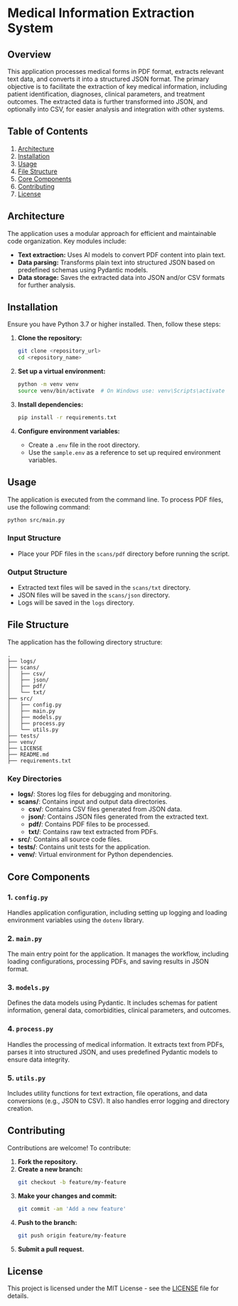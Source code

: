 
# Medical Information Extraction System

## Overview
This application processes medical forms in PDF format, extracts relevant text data, and converts it into a structured JSON format. The primary objective is to facilitate the extraction of key medical information, including patient identification, diagnoses, clinical parameters, and treatment outcomes. The extracted data is further transformed into JSON, and optionally into CSV, for easier analysis and integration with other systems.

## Table of Contents
1. [Architecture](#architecture)
2. [Installation](#installation)
3. [Usage](#usage)
4. [File Structure](#file-structure)
5. [Core Components](#core-components)
6. [Contributing](#contributing)
7. [License](#license)

## Architecture
The application uses a modular approach for efficient and maintainable code organization. Key modules include:
- **Text extraction:** Uses AI models to convert PDF content into plain text.
- **Data parsing:** Transforms plain text into structured JSON based on predefined schemas using Pydantic models.
- **Data storage:** Saves the extracted data into JSON and/or CSV formats for further analysis.

## Installation
Ensure you have Python 3.7 or higher installed. Then, follow these steps:

1. **Clone the repository:**
   ```bash
   git clone <repository_url>
   cd <repository_name>
   ```

2. **Set up a virtual environment:**
   ```bash
   python -m venv venv
   source venv/bin/activate  # On Windows use: venv\Scripts\activate
   ```

3. **Install dependencies:**
   ```bash
   pip install -r requirements.txt
   ```

4. **Configure environment variables:**
   - Create a `.env` file in the root directory.
   - Use the `sample.env` as a reference to set up required environment variables.

## Usage
The application is executed from the command line. To process PDF files, use the following command:

```bash
python src/main.py
```

### Input Structure
- Place your PDF files in the `scans/pdf` directory before running the script.

### Output Structure
- Extracted text files will be saved in the `scans/txt` directory.
- JSON files will be saved in the `scans/json` directory.
- Logs will be saved in the `logs` directory.

## File Structure
The application has the following directory structure:

```
.
├── logs/
├── scans/
│   ├── csv/
│   ├── json/
│   ├── pdf/
│   └── txt/
├── src/
│   ├── config.py
│   ├── main.py
│   ├── models.py
│   ├── process.py
│   └── utils.py
├── tests/
├── venv/
├── LICENSE
├── README.md
├── requirements.txt
```

### Key Directories
- **logs/**: Stores log files for debugging and monitoring.
- **scans/**: Contains input and output data directories.
  - **csv/**: Contains CSV files generated from JSON data.
  - **json/**: Contains JSON files generated from the extracted text.
  - **pdf/**: Contains PDF files to be processed.
  - **txt/**: Contains raw text extracted from PDFs.
- **src/**: Contains all source code files.
- **tests/**: Contains unit tests for the application.
- **venv/**: Virtual environment for Python dependencies.

## Core Components
### 1. `config.py`
Handles application configuration, including setting up logging and loading environment variables using the `dotenv` library.

### 2. `main.py`
The main entry point for the application. It manages the workflow, including loading configurations, processing PDFs, and saving results in JSON format.

### 3. `models.py`
Defines the data models using Pydantic. It includes schemas for patient information, general data, comorbidities, clinical parameters, and outcomes.

### 4. `process.py`
Handles the processing of medical information. It extracts text from PDFs, parses it into structured JSON, and uses predefined Pydantic models to ensure data integrity.

### 5. `utils.py`
Includes utility functions for text extraction, file operations, and data conversions (e.g., JSON to CSV). It also handles error logging and directory creation.

## Contributing
Contributions are welcome! To contribute:

1. **Fork the repository.**
2. **Create a new branch:**
   ```bash
   git checkout -b feature/my-feature
   ```
3. **Make your changes and commit:**
   ```bash
   git commit -am 'Add a new feature'
   ```
4. **Push to the branch:**
   ```bash
   git push origin feature/my-feature
   ```
5. **Submit a pull request.**

## License
This project is licensed under the MIT License - see the [LICENSE](LICENSE) file for details.
